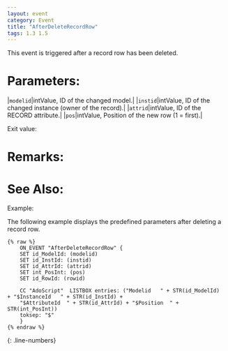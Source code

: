```yaml
---
layout: event
category: Event
title: "AfterDeleteRecordRow"
tags: 1.3 1.5
---
```


This event is triggered after a record row has been deleted.  

# Parameters:  

|`modelid`|intValue, ID of the changed model.|
|`instid`|intValue, ID of the changed instance (owner of the record).|
|`attrid`|intValue, ID of the RECORD attribute.|
|`pos`|intValue, Position of the new row (1 = first).|

Exit value:



# Remarks:  



# See Also:  



Example:  

The following example displays the predefined parameters after deleting a record row.  

```adoscript
{% raw %}
	ON_EVENT "AfterDeleteRecordRow" {
	SET id_ModelId: (modelid)
	SET id_InstId: (instid) 
	SET id_AttrId: (attrid)  
	SET int_PosInt: (pos) 
	SET id_RowId: (rowid)

	CC "AdoScript"  LISTBOX entries: ("Modelid   " + STR(id_ModelId)  + "$InstanceId   " + STR(id_InstId) + 
	"$AttributeId  " + STR(id_AttrId) + "$Position  " + STR(int_PosInt))  
	toksep: "$"
	}
{% endraw %}
```
{: .line-numbers}
